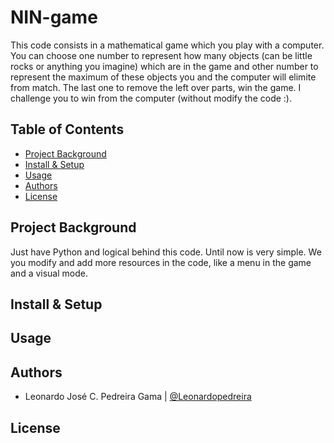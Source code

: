 
NIN-game
=============
This code consists in a mathematical game which you play with a computer. You can choose one number to represent how many objects (can be little rocks or anything you imagine) which are in the game and other number to represent the maximum of these objects you and the computer will elimite from match. The last one to remove the left over parts, win the game. I challenge you to win from the computer (without modify the code :).

Table of Contents
-----------------

-   [Project Background](#project-background)
-   [Install & Setup](#install-&-setup)
-   [Usage](#usage)
-   [Authors](#authors)
-   [License](#license)

Project Background
----------

Just have Python and logical behind this code. Until now is very simple. We you modify and add more resources in the code, like a menu in the game and a visual mode.

Install & Setup
---------------


Usage
-----


Authors
-------

* Leonardo José C. Pedreira Gama | [@Leonardopedreira](https://github.com/Leonardopedreira)


License
-------

